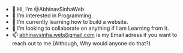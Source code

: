 - 👋 Hi, I’m @AbhinavSinhaWeb
- 👀 I’m interested in Programming.
- 🌱 I’m currently learning how to build a website.
- 💞️ I’m looking to collaborate on anything if I am Learning from it.
- 📫 abhinavsinha.web@gmail.com is my Email adress if you want to reach out to me.(Although, Why would anyone do that?)

<!---
AbhinavSinhaWeb/AbhinavSinhaWeb is a ✨ special ✨ repository because its `Info.md` (this file) appears on your GitHub profile.
You can click the Preview link to take a look at your changes.
--->
